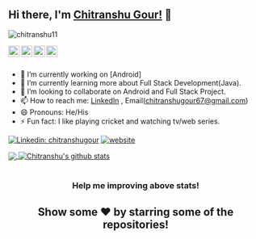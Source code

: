 ## Hi there, I'm [Chitranshu Gour!](https://chitranshugour.netlify.app) 👋

<p align="left"> <img src="https://komarev.com/ghpvc/?username=chitranshu11&label=Views&color=blue&style=plastic" alt="chitranshu11" /> </p>


<a href="https://wwww.linkedin.com/in/chitranshugour">
  <img align="left" alt="Chitranshu's Linkdein" width="22px" src="https://cdn.jsdelivr.net/npm/simple-icons@v3/icons/linkedin.svg" />
</a>
<a href="https://github.com/chitranshu11">
  <img align="left" alt="Chitranshu's Github" width="22px" src="https://cdn.jsdelivr.net/npm/simple-icons@v3/icons/github.svg" />
</a>
<a href="https://t.me/chitranshu11">
  <img align="left" alt="Chitranshu's Telegram" width="22px" src="https://cdn.jsdelivr.net/npm/simple-icons@v3/icons/telegram.svg" />
</a>
<a href="https://www.instagram.com/chitranshu.gour/">
  <img align="left" alt="Chitranshu's Instagram" width="22px" src="https://cdn.jsdelivr.net/npm/simple-icons@v3/icons/instagram.svg" />
</a>



<br/>
<br/>


- 🔭 I’m currently working on [Android]
- 🌱 I’m currently learning more about Full Stack Development(Java).
- 👯 I’m looking to collaborate on Android and Full Stack Project.
- 📫 How to reach me: [LinkedIn](https://wwww.linkedin.com/in/chitranshugour) , Email(chitranshugour67@gmail.com)
- 😄 Pronouns: He/His
- ⚡ Fun fact: I like playing cricket and watching tv/web series.

[![Linkedin: chitranshugour](https://img.shields.io/badge/-chitranshu-blue?style=flat-square&logo=Linkedin&logoColor=white&link=https://www.linkedin.com/in/chitranshugour/)](https://www.linkedin.com/in/chitranshugour/)
[![website](https://img.shields.io/badge/PortfolioWebsite-chitranshu.live-2648ff?style=flat-square&logo=google-chrome)](https://chitranshugour.netlify.app/)



<a href="https://github.com/chitranshu11">
  <img align="center" src="https://github-readme-stats.vercel.app/api/top-langs/?username=chitranshu11&theme=light&hide_langs_below=1" />
</a>
<a href="https://github.com/chitranshu11">
 <img align="center" src="https://github-readme-stats.vercel.app/api?username=chitranshu11&show_icons=true&theme=light&line_height=27" alt="Chitranshu's github stats"/>
</a>

<div align="center">
<br>
<h3> Help me improving above stats! </h3>
<h2> Show some ❤️ by starring some of the repositories! </h2>
</div>
